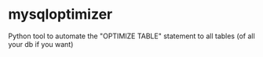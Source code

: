# mysqloptimizer
Python tool to automate the "OPTIMIZE TABLE" statement to all tables (of all your db if you want)
